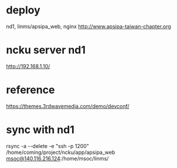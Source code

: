 # deploy
nd1, linms/apsipa_web, nginx
http://www.apsipa-taiwan-chapter.org

# ncku server nd1
http://192.168.1.10/

# reference
https://themes.3rdwavemedia.com/demo/devconf/



# sync with nd1
rsync -a --delete  -e "ssh -p 1200" /home/coming/project/ncku/app/apsipa_web msoc@140.116.216.124:/home/msoc/linms/